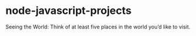 # node-javascript-projects

Seeing the World: Think of at least five places in the world you’d like to visit.
